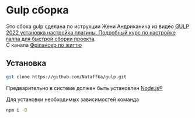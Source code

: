 # Gulp сборка
Это сбока gulp сделана по иструкции Жени Андриканича из видео [GULP 2022 установка настройка плагины. Подробный курс по настройке галпа для быстрой сборки проекта](https://youtu.be/jU88mLuLWlk).  
С канала [Фрілансер по життю](https://www.youtube.com/channel/UCedskVwIKiZJsO8XdJdLKnA)

## Установка

```bash
git clone https://github.com/Nataffka/gulp.git
```

Предварительно в системе должен быть установлен [Node.js®](https://nodejs.org/)

Для установки необходимых зависимостей команда

```bash
npm i -D
```



